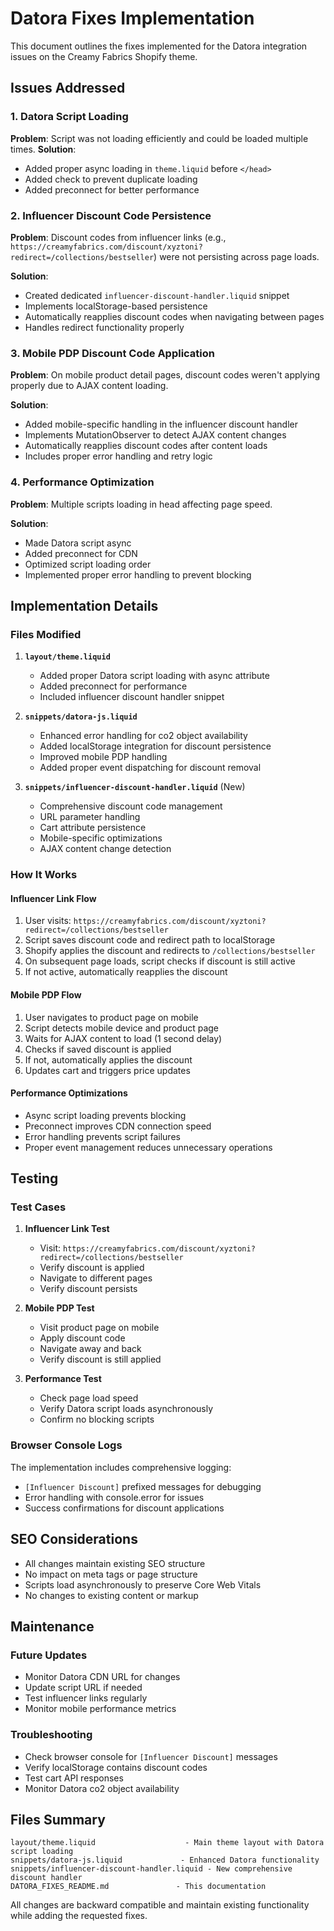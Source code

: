 # Datora Fixes Implementation

This document outlines the fixes implemented for the Datora integration issues on the Creamy Fabrics Shopify theme.

## Issues Addressed

### 1. Datora Script Loading
**Problem**: Script was not loading efficiently and could be loaded multiple times.
**Solution**: 
- Added proper async loading in `theme.liquid` before `</head>`
- Added check to prevent duplicate loading
- Added preconnect for better performance

### 2. Influencer Discount Code Persistence
**Problem**: Discount codes from influencer links (e.g., `https://creamyfabrics.com/discount/xyztoni?redirect=/collections/bestseller`) were not persisting across page loads.

**Solution**:
- Created dedicated `influencer-discount-handler.liquid` snippet
- Implements localStorage-based persistence
- Automatically reapplies discount codes when navigating between pages
- Handles redirect functionality properly

### 3. Mobile PDP Discount Code Application
**Problem**: On mobile product detail pages, discount codes weren't applying properly due to AJAX content loading.

**Solution**:
- Added mobile-specific handling in the influencer discount handler
- Implements MutationObserver to detect AJAX content changes
- Automatically reapplies discount codes after content loads
- Includes proper error handling and retry logic

### 4. Performance Optimization
**Problem**: Multiple scripts loading in head affecting page speed.

**Solution**:
- Made Datora script async
- Added preconnect for CDN
- Optimized script loading order
- Implemented proper error handling to prevent blocking

## Implementation Details

### Files Modified

1. **`layout/theme.liquid`**
   - Added proper Datora script loading with async attribute
   - Added preconnect for performance
   - Included influencer discount handler snippet

2. **`snippets/datora-js.liquid`**
   - Enhanced error handling for co2 object availability
   - Added localStorage integration for discount persistence
   - Improved mobile PDP handling
   - Added proper event dispatching for discount removal

3. **`snippets/influencer-discount-handler.liquid`** (New)
   - Comprehensive discount code management
   - URL parameter handling
   - Cart attribute persistence
   - Mobile-specific optimizations
   - AJAX content change detection

### How It Works

#### Influencer Link Flow
1. User visits: `https://creamyfabrics.com/discount/xyztoni?redirect=/collections/bestseller`
2. Script saves discount code and redirect path to localStorage
3. Shopify applies the discount and redirects to `/collections/bestseller`
4. On subsequent page loads, script checks if discount is still active
5. If not active, automatically reapplies the discount

#### Mobile PDP Flow
1. User navigates to product page on mobile
2. Script detects mobile device and product page
3. Waits for AJAX content to load (1 second delay)
4. Checks if saved discount is applied
5. If not, automatically applies the discount
6. Updates cart and triggers price updates

#### Performance Optimizations
- Async script loading prevents blocking
- Preconnect improves CDN connection speed
- Error handling prevents script failures
- Proper event management reduces unnecessary operations

## Testing

### Test Cases

1. **Influencer Link Test**
   - Visit: `https://creamyfabrics.com/discount/xyztoni?redirect=/collections/bestseller`
   - Verify discount is applied
   - Navigate to different pages
   - Verify discount persists

2. **Mobile PDP Test**
   - Visit product page on mobile
   - Apply discount code
   - Navigate away and back
   - Verify discount is still applied

3. **Performance Test**
   - Check page load speed
   - Verify Datora script loads asynchronously
   - Confirm no blocking scripts

### Browser Console Logs

The implementation includes comprehensive logging:
- `[Influencer Discount]` prefixed messages for debugging
- Error handling with console.error for issues
- Success confirmations for discount applications

## SEO Considerations

- All changes maintain existing SEO structure
- No impact on meta tags or page structure
- Scripts load asynchronously to preserve Core Web Vitals
- No changes to existing content or markup

## Maintenance

### Future Updates
- Monitor Datora CDN URL for changes
- Update script URL if needed
- Test influencer links regularly
- Monitor mobile performance metrics

### Troubleshooting
- Check browser console for `[Influencer Discount]` messages
- Verify localStorage contains discount codes
- Test cart API responses
- Monitor Datora co2 object availability

## Files Summary

```
layout/theme.liquid                    - Main theme layout with Datora script loading
snippets/datora-js.liquid             - Enhanced Datora functionality
snippets/influencer-discount-handler.liquid - New comprehensive discount handler
DATORA_FIXES_README.md               - This documentation
```

All changes are backward compatible and maintain existing functionality while adding the requested fixes. 